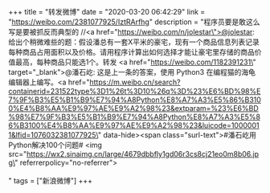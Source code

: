 +++
title = "转发微博"
date = "2020-03-20 06:42:29"
link = "https://weibo.com/2381077925/IztRArfhg"
description = "程序员要是敢这么写是要被抓反而典型的 //<a href=\"https://weibo.com/n/jolestar\">@jolestar</a>: 给出个稍微难些的题：假设潘总有一套X平米的豪宅，现有一个商品信息列表记录每种商品占用面积以及价格。请用程序计算出如何选择才能让豪宅里存储的商品价值最高，每种商品只能选1个。转发 <a href=\"https://weibo.com/1182391231\" target=\"_blank\">@潘石屹</a>: 这是上⼀条的答案，使⽤ Python3 在编程猫的海⻳编辑器上编写。<a href=\"https://m.weibo.cn/search?containerid=231522type%3D1%26t%3D10%26q%3D%23%E6%BD%98%E7%9F%B3%E5%B1%B9%E7%94%A8Python%E8%A7%A3%E5%86%B3100%E4%B8%AA%E9%97%AE%E9%A2%98%23&extparam=%23%E6%BD%98%E7%9F%B3%E5%B1%B9%E7%94%A8Python%E8%A7%A3%E5%86%B3100%E4%B8%AA%E9%97%AE%E9%A2%98%23&luicode=10000011&lfid=1076032381077925\" data-hide><span class=\"surl-text\">#潘石屹用Python解决100个问题#</span></a> <img src=\"https://wx2.sinaimg.cn/large/4679dbbfly1gd06r3cs8cj21eo0m8b06.jpg\" referrerpolicy=\"no-referrer\"><br><br>"
tags = ["新浪微博"]
+++
